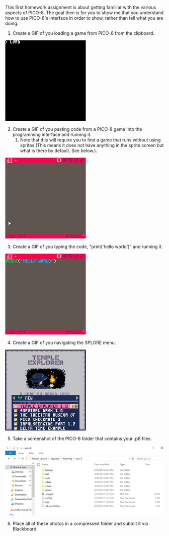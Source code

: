 This first homework assignment is about getting familiar with the various aspects of PICO-8. The goal then is for you to show me that you understand how to use PICO-8's interface in order to show, rather than tell what you are doing. 

1. Create a GIF of you loading a game from PICO-8 from the clipboard. 
 
 ![Example](/course%20documents/pics/hw1/loadclip.gif)

2. Create a GIF of you pasting code from a PICO-8 game into the programming interface and running it.
    1. Note that this will require you to find a game that runs without using sprites (This means it does not have anything in the sprite screen but what is there by default. See below.). 

 ![Example](/course%20documents//pics/hw1/ctrlv.gif)

3. Create a GIF of you typing the code, "print('hello world')" and running it. 

 ![Example](/course%20documents//pics/hw1/helloworld.gif)

4. Create a GIF of you navigating the SPLORE menu.

 ![Example](/course%20documents//pics/hw1/splore.gif)

5. Take a screenshot of the PICO-8 folder that contains your .p8 files.

 ![Example](/course%20documents//pics/hw1/folder.PNG)

6. Place all of these photos in a compressed folder and submit it via Blackboard.
